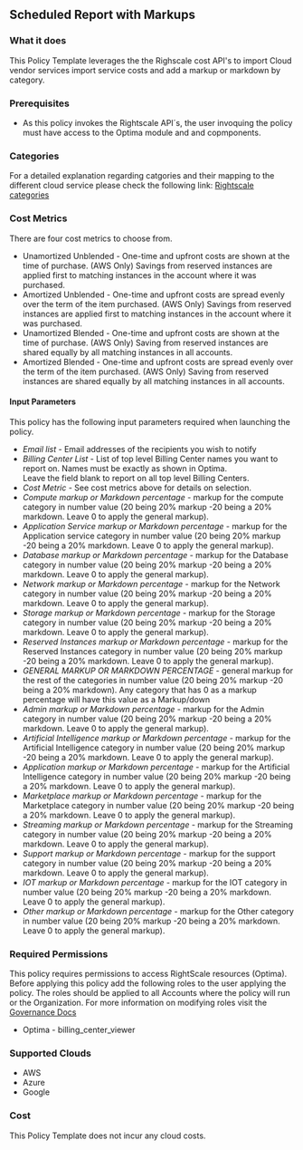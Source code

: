 ## Scheduled Report with Markups 

### What it does

This Policy Template leverages the the Righscale cost API's to import Cloud vendor services import service costs and add a markup or markdown by category.   

### Prerequisites

- As this policy invokes the Rightscale API´s, the user invoquing the policy must have access to the Optima module and and copmponents.

### Categories 
For a detailed explanation regarding catgories and their mapping to the different cloud service please check the following link: [Rightscale categories](https://helpnet.flexerasoftware.com/Optima/#helplibrary/RightScale_generated_Cost_Dimension__Category.htm#optimabilling_3089684038_1151644%3FTocPath%3DOptima%2520Billing%2520Centers%2520Guide%7CCost%2520Dimensions%7CRightScale-generated%2520Cost%2520Dimension%253A%2520Category%7C_____0)

### Cost Metrics

There are four cost metrics to choose from.

- Unamortized Unblended - One-time and upfront costs are shown at the time of purchase. (AWS Only) Savings from reserved instances are applied first to matching instances in the account where it was purchased.
- Amortized Unblended - One-time and upfront costs are spread evenly over the term of the item purchased. (AWS Only) Savings from reserved instances are applied first to matching instances in the account where it was purchased.
- Unamortized Blended - One-time and upfront costs are shown at the time of purchase. (AWS Only) Saving from reserved instances are shared equally by all matching instances in all accounts.
- Amortized Blended - One-time and upfront costs are spread evenly over the term of the item purchased. (AWS Only) Saving from reserved instances are shared equally by all matching instances in all accounts.

#### Input Parameters

This policy has the following input parameters required when launching the policy.
- *Email list* - Email addresses of the recipients you wish to notify
- *Billing Center List* - List of top level Billing Center names you want to report on.  Names must be exactly as shown in Optima.  
Leave the field blank to report on all top level Billing Centers.
- *Cost Metric* - See cost metrics above for details on selection.
- *Compute markup or Markdown percentage* - markup for the compute category in number value (20 being 20% markup -20 being a 20% markdown. Leave 0 to apply the general markup).
- *Application Service markup or Markdown percentage* - markup for the Application service category in number value (20 being 20% markup -20 being a 20% markdown. Leave 0 to apply the general markup).
- *Database markup or Markdown percentage* - markup for the Database category in number value (20 being 20% markup -20 being a 20% markdown. Leave 0 to apply the general markup).
- *Network markup or Markdown percentage* - markup for the Network category in number value (20 being 20% markup -20 being a 20% markdown. Leave 0 to apply the general markup).
- *Storage markup or Markdown percentage* - markup for the Storage category in number value (20 being 20% markup -20 being a 20% markdown. Leave 0 to apply the general markup).
- *Reserved Instances markup or Markdown percentage* - markup for the Reserved Instances category in number value (20 being 20% markup -20 being a 20% markdown. Leave 0 to apply the general markup).
- *GENERAL MARKUP OR MARKDOWN PERCENTAGE* - general markup for the rest of the categories in number value (20 being 20% markup -20 being a 20% markdown). Any category that has 0 as a markup percentage will have this value as a Markup/down
- *Admin markup or Markdown percentage* - markup for the Admin category in number value (20 being 20% markup -20 being a 20% markdown. Leave 0 to apply the general markup).
- *Artificial Intelligence markup or Markdown percentage* - markup for the Artificial Intelligence category in number value (20 being 20% markup -20 being a 20% markdown. Leave 0 to apply the general markup).
- *Application markup or Markdown percentage* - markup for the Artificial Intelligence category in number value (20 being 20% markup -20 being a 20% markdown. Leave 0 to apply the general markup).
- *Marketplace markup or Markdown percentage* - markup for the Marketplace category in number value (20 being 20% markup -20 being a 20% markdown. Leave 0 to apply the general markup).
- *Streaming markup or Markdown percentage* - markup for the Streaming category in number value (20 being 20% markup -20 being a 20% markdown. Leave 0 to apply the general markup).
- *Support markup or Markdown percentage* - markup for the support category in number value (20 being 20% markup -20 being a 20% markdown. Leave 0 to apply the general markup).
- *IOT markup or Markdown percentage* - markup for the IOT category in number value (20 being 20% markup -20 being a 20% markdown. Leave 0 to apply the general markup).
- *Other markup or Markdown percentage* - markup for the Other category in number value (20 being 20% markup -20 being a 20% markdown. Leave 0 to apply the general markup).

### Required Permissions

This policy requires permissions to access RightScale resources (Optima).  Before applying this policy add the following roles to the user applying the policy.  The roles should be applied to all Accounts where the policy will run or the Organization. For more information on modifying roles visit the [Governance Docs](https://docs.rightscale.com/cm/ref/user_roles.html)

- Optima - billing_center_viewer

### Supported Clouds

- AWS
- Azure
- Google

### Cost

This Policy Template does not incur any cloud costs.


